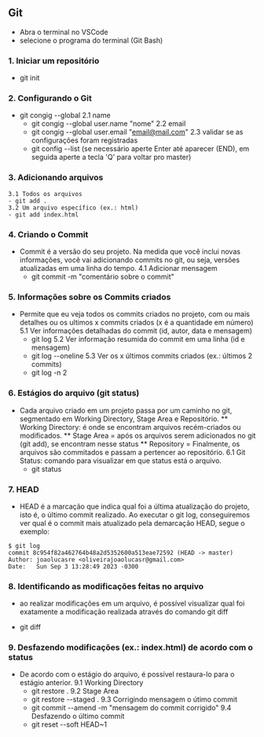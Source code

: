 ## Git

- Abra o terminal no VSCode
- selecione o programa do terminal (Git Bash)

### 1. Iniciar um repositório
- git init

### 2. Configurando o Git
- git congig --global
    2.1 name
    - git congig --global user.name "nome"
    2.2 email
    - git congig --global user.email "email@mail.com"
    2.3 validar se as configurações foram registradas
    - git config --list (se necessário aperte Enter até aparecer (END), em seguida aperte a tecla 'Q' para voltar pro master)

### 3. Adicionando arquivos
    3.1 Todos os arquivos
    - git add .
    3.2 Um arquivo específico (ex.: html)
    - git add index.html

### 4. Criando o Commit
* Commit é a versão do seu projeto. Na medida que você inclui novas informações, você vai adicionando commits no git, ou seja, versões atualizadas em uma linha do tempo.
    4.1 Adicionar mensagem
    - git commit -m "comentário sobre o commit"

### 5. Informações sobre os Commits criados
* Permite que eu veja todos os commits criados no projeto, com ou mais detalhes ou os ultimos x commits criados (x é a quantidade em número)
    5.1 Ver informações detalhadas do commit (id, autor, data e mensagem)
    - git log
    5.2 Ver informação resumida do commit em uma linha (id e mensagem)
    - git log --oneline
    5.3 Ver os x últimos commits criados (ex.: últimos 2 commits)
    - git log -n 2 

### 6. Estágios do arquivo (git status)
* Cada arquivo criado em um projeto passa por um caminho no git, segmentado em Working Directory, Stage Area e Repositório.
** Working Directory: é onde se encontram arquivos recém-criados ou modificados.
** Stage Area = após os arquivos serem adicionados no git (git add), se encontram nesse status
** Repository = Finalmente, os arquivos são commitados e passam a pertencer ao repositório.
    6.1 Git Status: comando para visualizar em que status está o arquivo.
    - git status

### 7. HEAD
* HEAD é a marcação que indica qual foi a última atualização do projeto, isto é, o último commit realizado. Ao executar o git log, conseguiremos ver qual é o commit mais atualizado pela demarcação HEAD, segue o exemplo:

```
$ git log
commit 8c954f82a462764b48a2d5352600a513eae72592 (HEAD -> master)
Author: joaolucasre <oliveirajoaolucasr@gmail.com>
Date:   Sun Sep 3 13:28:49 2023 -0300
```

### 8. Identificando as modificações feitas no arquivo
* ao realizar modificações em um arquivo, é possível visualizar qual foi exatamente a modificação realizada através do comando git diff
- git diff

### 9. Desfazendo modificações (ex.: index.html) de acordo com o status
* De acordo com o estágio do arquivo, é possível restaura-lo para o estágio anterior.
    9.1 Working Directory
    - git restore .
    9.2 Stage Area
    - git restore --staged .
    9.3 Corrigindo mensagem o útimo commit
    - git commit --amend -m "mensagem do commit corrigido"
    9.4 Desfazendo o último commit
    - git reset --soft HEAD~1